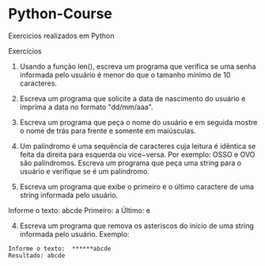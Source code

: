# Python-Course
Exercicios realizados em Python

Exercícios

1) Usando a função len(), escreva um programa que verifica se uma senha informada pelo usuário é menor do que o tamanho mínimo de 10 caracteres.

2) Escreva um programa que solicite a data de nascimento do usuário e imprima a data no formato "dd/mm/aaa".

1) Escreva um programa que peça o nome do usuário e em seguida mostre o nome de trás para frente e somente em maiúsculas.

2) Um palíndromo é uma sequência de caracteres cuja leitura é idêntica se feita da direita para esquerda ou vice−versa. Por exemplo: OSSO e OVO são palíndromos. Escreva um programa que peça uma string para o usuário e verifique se é um palíndromo.

3) Escreva um programa que exibe o primeiro e o último caractere de uma string informada pelo usuário.


Informe o texto:  abcde
Primeiro: a
Último: e

4) Escreva um programa que remova os asteriscos do início de uma string informada pelo usuário. Exemplo:


```shell
Informe o texto:  ******abcde
Resultado: abcde
```
